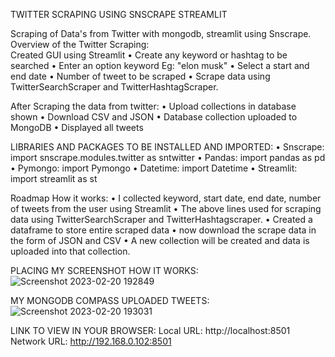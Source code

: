 TWITTER SCRAPING USING SNSCRAPE STREAMLIT

Scraping of Data's from Twitter with mongodb, streamlit using Snscrape.
Overview of the Twitter Scraping:  
Created GUI using Streamlit
•	Create any keyword or hashtag to be searched
•	Enter an option keyword Eg: "elon musk"
•	Select a start and end date
•	Number of tweet to be scraped
•	Scrape data using TwitterSearchScraper and TwitterHashtagScraper.

After Scraping the data from twitter:
•	Upload collections in database shown
•	Download CSV and JSON
•	Database collection uploaded to MongoDB
•	Displayed all tweets

LIBRARIES AND PACKAGES TO BE INSTALLED AND IMPORTED:
•	Snscrape: import snscrape.modules.twitter as sntwitter
•	Pandas: import pandas as pd
•	Pymongo: import Pymongo
•	Datetime: import Datetime
•	Streamlit: import streamlit as st

Roadmap How it works:
•	I collected keyword, start date, end date, number of tweets from the user using Streamlit
•	The above lines used for scraping data using TwitterSearchScraper and TwitterHashtagscraper.
•	Created a dataframe to store entire scraped data
•	now download the scrape data in the form of JSON and CSV
•	A new collection will be created and data is uploaded into that collection.

PLACING MY SCREENSHOT HOW IT WORKS:
![Screenshot 2023-02-20 192849](https://user-images.githubusercontent.com/115634164/220131069-0666ac08-ce11-41fa-b5d9-b4e6bd585709.png)

 MY MONGODB COMPASS UPLOADED TWEETS:
![Screenshot 2023-02-20 193031](https://user-images.githubusercontent.com/115634164/220130874-82703cdc-d586-407d-af15-2f443b7e917d.png)

LINK TO VIEW IN YOUR BROWSER:
Local URL: http://localhost:8501  
Network URL: http://192.168.0.102:8501
